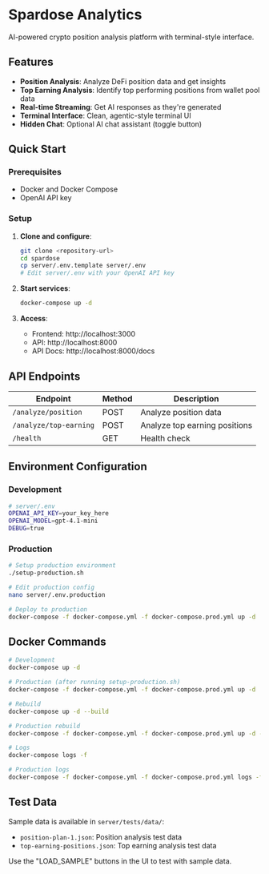 # Spardose Analytics

AI-powered crypto position analysis platform with terminal-style interface.

## Features

- **Position Analysis**: Analyze DeFi position data and get insights
- **Top Earning Analysis**: Identify top performing positions from wallet pool data
- **Real-time Streaming**: Get AI responses as they're generated
- **Terminal Interface**: Clean, agentic-style terminal UI
- **Hidden Chat**: Optional AI chat assistant (toggle button)

## Quick Start

### Prerequisites

- Docker and Docker Compose
- OpenAI API key

### Setup

1. **Clone and configure**:
   ```bash
   git clone <repository-url>
   cd spardose
   cp server/.env.template server/.env
   # Edit server/.env with your OpenAI API key
   ```

2. **Start services**:
   ```bash
   docker-compose up -d
   ```

3. **Access**:
   - Frontend: http://localhost:3000
   - API: http://localhost:8000
   - API Docs: http://localhost:8000/docs

## API Endpoints

| Endpoint | Method | Description |
|----------|--------|-------------|
| `/analyze/position` | POST | Analyze position data |
| `/analyze/top-earning` | POST | Analyze top earning positions |
| `/health` | GET | Health check |

## Environment Configuration

### Development
```bash
# server/.env
OPENAI_API_KEY=your_key_here
OPENAI_MODEL=gpt-4.1-mini
DEBUG=true
```

### Production
```bash
# Setup production environment
./setup-production.sh

# Edit production config
nano server/.env.production

# Deploy to production
docker-compose -f docker-compose.yml -f docker-compose.prod.yml up -d
```

## Docker Commands

```bash
# Development
docker-compose up -d

# Production (after running setup-production.sh)
docker-compose -f docker-compose.yml -f docker-compose.prod.yml up -d

# Rebuild
docker-compose up -d --build

# Production rebuild
docker-compose -f docker-compose.yml -f docker-compose.prod.yml up -d --build

# Logs
docker-compose logs -f

# Production logs
docker-compose -f docker-compose.yml -f docker-compose.prod.yml logs -f
```

## Test Data

Sample data is available in `server/tests/data/`:
- `position-plan-1.json`: Position analysis test data
- `top-earning-positions.json`: Top earning analysis test data

Use the "LOAD_SAMPLE" buttons in the UI to test with sample data.
